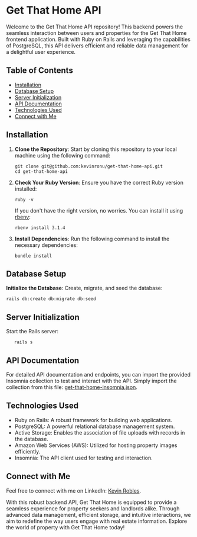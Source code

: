 # Get That Home API

Welcome to the Get That Home API repository! This backend powers the seamless interaction between users and properties for the Get That Home frontend application. Built with Ruby on Rails and leveraging the capabilities of PostgreSQL, this API delivers efficient and reliable data management for a delightful user experience.

## Table of Contents

- [Installation](#installation)
- [Database Setup](#database-setup)
- [Server Initialization](#server-initialization)
- [API Documentation](#api-documentation)
- [Technologies Used](#technologies-used)
- [Connect with Me](#connect-with-me)

## Installation

1. **Clone the Repository**: Start by cloning this repository to your local machine using the following command:

   ```shell
   git clone git@github.com:kevinronu/get-that-home-api.git
   cd get-that-home-api
   ```

2. **Check Your Ruby Version**: Ensure you have the correct Ruby version installed:

   ```shell
   ruby -v
   ```

   If you don't have the right version, no worries. You can install it using [rbenv](https://github.com/rbenv/rbenv):

   ```shell
   rbenv install 3.1.4
   ```

3. **Install Dependencies**: Run the following command to install the necessary dependencies:

   ```shell
   bundle install
   ```

## Database Setup

**Initialize the Database**: Create, migrate, and seed the database:

```shell
rails db:create db:migrate db:seed
```

## Server Initialization

Start the Rails server:

```shell
   rails s
```

## API Documentation

For detailed API documentation and endpoints, you can import the provided Insomnia collection to test and interact with the API. Simply import the collection from this file: [get-that-home-insomnia.json](https://github.com/kevinronu/get-that-home-api/blob/main/get-that-home-insomnia.json).

## Technologies Used

- Ruby on Rails: A robust framework for building web applications.
- PostgreSQL: A powerful relational database management system.
- Active Storage: Enables the association of file uploads with records in the database.
- Amazon Web Services (AWS): Utilized for hosting property images efficiently.
- Insomnia: The API client used for testing and interaction.

## Connect with Me

Feel free to connect with me on LinkedIn: [Kevin Robles](https://www.linkedin.com/in/kevinronu/).

With this robust backend API, Get That Home is equipped to provide a seamless experience for property seekers and landlords alike. Through advanced data management, efficient storage, and intuitive interactions, we aim to redefine the way users engage with real estate information. Explore the world of property with Get That Home today!
